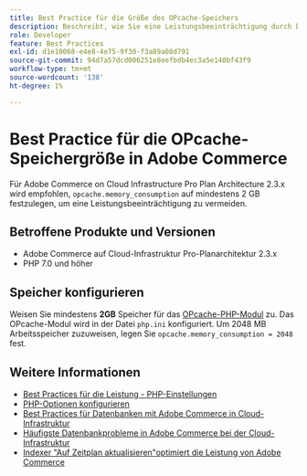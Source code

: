 ```yaml
---
title: Best Practice für die Größe des OPcache-Speichers
description: Beschreibt, wie Sie eine Leistungsbeeinträchtigung durch bestimmte Einstellungen des OPcache-Speicherverbrauchs in Adobe Commerce-Projekten vermeiden.
role: Developer
feature: Best Practices
exl-id: d1e10068-e4e8-4e75-9f30-f3a89a08d791
source-git-commit: 94d7a57dcd006251e8eefbdb4ec3a5e140bf43f9
workflow-type: tm+mt
source-wordcount: '138'
ht-degree: 1%

---
```


# Best Practice für die OPcache-Speichergröße in Adobe Commerce

Für Adobe Commerce on Cloud Infrastructure Pro Plan Architecture 2.3.x wird empfohlen, `opcache.memory_consumption` auf mindestens 2 GB festzulegen, um eine Leistungsbeeinträchtigung zu vermeiden.

## Betroffene Produkte und Versionen

* Adobe Commerce auf Cloud-Infrastruktur Pro-Planarchitektur 2.3.x
* PHP 7.0 und höher

## Speicher konfigurieren

Weisen Sie mindestens **2GB** Speicher für das [OPcache-PHP-Modul](https://www.php.net/manual/en/book.opcache.php) zu. Das OPcache-Modul wird in der Datei `php.ini` konfiguriert. Um 2048 MB Arbeitsspeicher zuzuweisen, legen Sie `opcache.memory_consumption = 2048` fest.

## Weitere Informationen

* [Best Practices für die Leistung - PHP-Einstellungen](../../../performance/software.md#php-settings)
* [PHP-Optionen konfigurieren](https://devdocs.magento.com/cloud/project/project-conf-files_magento-app.html#customize-phpini-settings)
* [Best Practices für Datenbanken mit Adobe Commerce in Cloud-Infrastruktur](database-on-cloud.md)
* [Häufigste Datenbankprobleme in Adobe Commerce bei der Cloud-Infrastruktur](../maintenance/resolve-database-performance-issues.md)
* [Indexer &quot;Auf Zeitplan aktualisieren&quot;optimiert die Leistung von Adobe Commerce](../maintenance/indexer-configuration.md)
